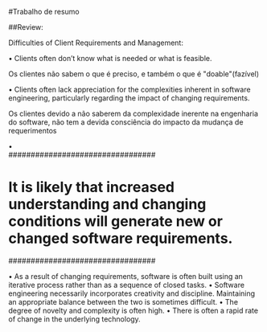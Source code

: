 #Trabalho de resumo

##Review:

Difficulties of Client Requirements and Management: 

• Clients often don’t know what is needed or what is feasible.

  Os clientes não sabem o que é preciso, e também o que é "doable"(fazível)

• Clients often lack appreciation for the complexities inherent in software engineering, particularly regarding the impact of changing requirements.

  Os clientes devido a não saberem da complexidade inerente na engenharia do software, não tem a devida consciência do impacto da mudança de requerimentos

•   
#################################
#   It is likely that increased understanding and changing conditions will generate new or changed software requirements.       #
#################################




• As a result of changing requirements, software is often built using an iterative process rather than as a sequence of closed tasks.
• Software engineering necessarily incorporates creativity and discipline. Maintaining an appropriate balance between the two is sometimes difficult.
• The degree of novelty and complexity is often high.
• There is often a rapid rate of change in the underlying technology. 
